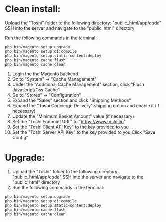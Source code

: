 # Clean install:
Upload the "Toshi" folder to the following directory: "public_html/app/code"
SSH into the server and navigate to the "public_html" directory

Run the following commands in the terminal:

```
php bin/magento setup:upgrade
php bin/magento setup:di:compile
php bin/magento setup:static-content:deploy
php bin/magento cache:flush
php bin/magento cache:clean
```

1. Login the the Magento backend
2. Go to "System" -> "Cache Management"
3. Under the "Additional Cache Management" section, click "Flush Javascript/Css Cache"
4. Go to "Stores" -> "Configuration"
5. Expand the "Sales" section and click "Shipping Methods"
6. Expand the "Toshi Concierge Delivery" shipping option and enable it (if necessary)
7. Update the "Minimum Basket Amount" value (if necessary)
8. Set the "Toshi Endpoint URL" to "https://www.toshi.co"
9. Set the "Toshi Client API Key" to the key provided to you
10. Set the "Toshi Server API Key" to the key provided to you
Click "Save Config"


# Upgrade:
1. Upload the "Toshi" folder to the following directory: "public_html/app/code"
SSH into the server and navigate to the "public_html" directory
2. Run the following commands in the terminal:
```
php bin/magento setup:upgrade
php bin/magento setup:di:compile
php bin/magento setup:static-content:deploy
php bin/magento cache:flush
php bin/magento cache:clean
```
